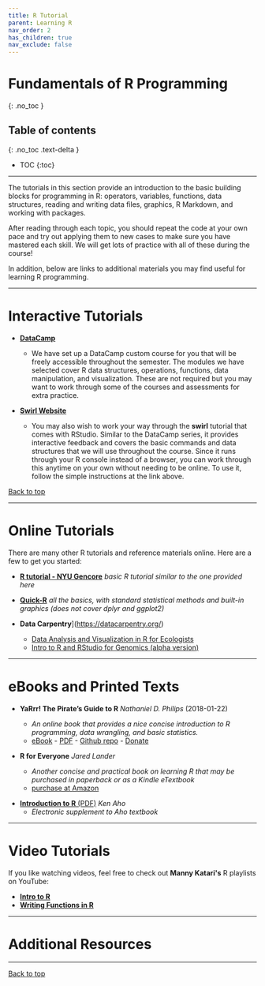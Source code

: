 ```yaml
---
title: R Tutorial
parent: Learning R
nav_order: 2
has_children: true
nav_exclude: false
---
```



# Fundamentals of R Programming
{: .no_toc }


## Table of contents
{: .no_toc .text-delta }

- TOC
{:toc}

---

The tutorials in this section provide an introduction to the basic building blocks for programming in R: operators, variables, functions, data structures, reading and writing data files, graphics, R Markdown, and working with packages.

After reading through each topic, you should repeat the code at your own pace and try out applying them to new cases to make sure you have mastered each skill. We will get lots of practice with all of these during the course!

In addition, below are links to additional materials you may find useful for learning R programming.

---

# Interactive Tutorials

* [**DataCamp**](https://datacamp.com)
    + We have set up a DataCamp custom course for you that will be freely accessible throughout the semester. The modules we have selected cover R data structures, operations, functions, data manipulation, and visualization. These are not required but you may want to work through some of the courses and assessments for extra practice.

* [**Swirl Website**](https://swirlstats.com)
    + You may also wish to work your way through the **swirl** tutorial that comes with RStudio. Similar to the DataCamp series, it provides interactive feedback and covers the basic commands and data structures that we will use throughout the course. Since it runs through your R console instead of a browser, you can work through this anytime on your own without needing to be online. To use it, follow the simple instructions at the link above.

[Back to top](#top)

---

# Online Tutorials

There are many other R tutorials and reference materials online. Here are a few to get you started:

* [**R tutorial - NYU Gencore**](https://learn.gencore.bio.nyu.edu/rna-seq-analysis/introduction-to-r/) _basic R tutorial similar to the one provided here_

* [**Quick-R**](http://www.statmethods.net/index.html) _all the basics, with standard statistical methods and built-in graphics (does not cover dplyr and ggplot2)_

* **Data Carpentry**](https://datacarpentry.org/)
  + [Data Analysis and Visualization in R for Ecologists](https://datacarpentry.org/R-ecology-lesson/index.html)
  + [Intro to R and RStudio for Genomics (alpha version)](https://datacarpentry.org/genomics-r-intro/index.html)
---

# eBooks and Printed Texts

- **YaRrr! The Pirate’s Guide to R** _Nathaniel D. Philips_ (2018-01-22)
  - _An online book that provides a nice concise introduction to R programming, data wrangling, and basic statistics._
  - [eBook](https://bookdown.org/ndphillips/YaRrr/) - [PDF](https://bookdown.org/ndphillips/YaRrr/YaRrr.pdf) - [Github repo](https://github.com/ndphillips/ThePiratesGuideToR) - [Donate](https://ndphillips.github.io/piratesguide.html)

- **R for Everyone** _Jared Lander_
  - _Another concise and practical book on learning R that may be purchased in paperback or as a Kindle eTextbook_
  - [purchase at Amazon](https://www.amazon.com/Everyone-Advanced-Analytics-Graphics-Addison-Wesley-ebook-dp-B071X9KT1D/dp/B071X9KT1D)

* [**Introduction to R** (PDF)](Intro_to_R_Aho.pdf) _Ken Aho_
  - _Electronic supplement to Aho textbook_

---

# Video Tutorials

If you like watching videos, feel free to check out **Manny Katari's** R playlists on YouTube:

* [**Intro to R**](https://www.youtube.com/playlist?list=PLv9k4CPCZjhyLgE7RgQI0moWiPqLsg2o_)
* [**Writing Functions in R**](https://www.youtube.com/playlist?list=PLv9k4CPCZjhy2xwsuZh-ZpVDjH4iWU6Nh)

---

# Additional Resources


---

[Back to top](#top)

